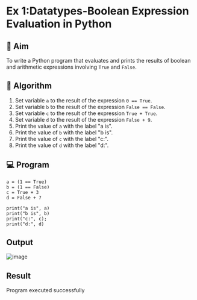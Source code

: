 
# Ex 1:Datatypes-Boolean Expression Evaluation in Python

## 🎯 Aim
To write a Python program that evaluates and prints the results of boolean and arithmetic expressions involving `True` and `False`.

## 🧠 Algorithm
1. Set variable `a` to the result of the expression `0 == True`.
2. Set variable `b` to the result of the expression `False == False`.
3. Set variable `c` to the result of the expression `True + True`.
4. Set variable `d` to the result of the expression `False + 9`.
5. Print the value of `a` with the label "a is".
6. Print the value of `b` with the label "b is".
7. Print the value of `c` with the label "c:".
8. Print the value of `d` with the label "d:".

## 💻 Program
```
a = (1 == True)
b = (1 == False)
c = True + 3
d = False + 7
 
print("a is", a)
print("b is", b)
print("c:", c);
print("d:", d)
```

## Output
![image](https://github.com/user-attachments/assets/c143597d-9649-4670-80e0-3d4e59892876)
## Result
Program executed successfully
